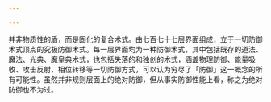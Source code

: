 ```yaml
---

---
```

并非物质性的盾，而是固化的复合术式。由七百七十七层界面组成，立于一切防御术式顶点的究极防御术式。每一层界面均为一种防御术式，其中包括既存的道法、魔法、光典、魔皇典术式，也包括失落的和独创的术式，涵盖物理防御、能量吸收、攻击反射、相位转移等一切防御方式，可以认为穷尽了「防御」这一概念的所有可能性。虽然并非规则层面上的绝对防御，但从事实防御性能上看，称之为绝对防御也不为过。